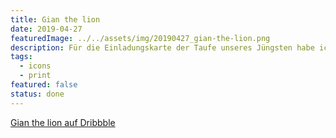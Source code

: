 ```yaml
---
title: Gian the lion
date: 2019-04-27
featuredImage: ../../assets/img/20190427_gian-the-lion.png
description: Für die Einladungskarte der Taufe unseres Jüngsten habe ich das Maskottchen «Gian the Lion» gezeichnet und vektorisiert.
tags:
  - icons
  - print
featured: false
status: done
---
```

[Gian the lion auf Dribbble](https://dribbble.com/shots/6401002-Gian-the-lion)
